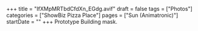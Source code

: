 +++
title = "IfXMpMRTbdCfdXn_EGdg.avif"
draft = false
tags = ["Photos"]
categories = ["ShowBiz Pizza Place"]
pages = ["Sun (Animatronic)"]
startDate = ""
+++
Prototype Building mask.
